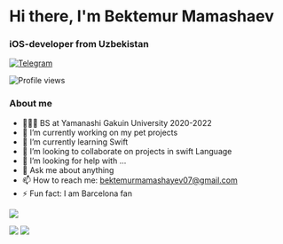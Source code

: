 <div id="header">
	<h1>Hi there, I'm Bektemur Mamashaev</h1>
	<h3>iOS-developer from Uzbekistan</h3>
</div>

<div id="socials">
	<a href="https://t.me/bektemur_07">
		<img src="https://img.shields.io/badge/Telegram-blue?style=for-the-badge&logo=telegram&logoColor=white" alt="Telegram"/>
	</a>
</div>

![Profile views](https://komarev.com/ghpvc/?username=bb-pro&color=green)


### About me
- 👨🏻‍🎓 BS at Yamanashi Gakuin University 2020-2022
- 🔭 I’m currently working on my pet projects
- 🌱 I’m currently learning Swift
- 👯 I’m looking to collaborate on projects in swift Language
- 🤔 I’m looking for help with ...
- 💬 Ask me about anything
- 📫 How to reach me: bektemurmamashayev07@gmail.com
- ⚡ Fun fact: I am Barcelona fan



<p float="center">
  <img src ="https://github-readme-streak-stats.herokuapp.com?user=bb-pro&theme=radical&hide_border=true&background=#000000">
</p>

![](http://github-profile-summary-cards.vercel.app/api/cards/stats?username=bb-pro&show_icons=true&theme=radical)
![](http://github-profile-summary-cards.vercel.app/api/cards/productive-time?username=bb-pro&show_icons=true&theme=radical&utcOffset=5)

